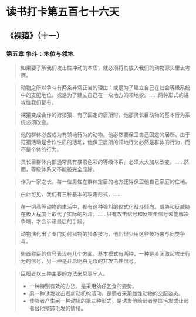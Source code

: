 # 读书打卡第五百七十六天
## 《裸猿》（十一）
### 第五章 争斗：地位与领地

> 如果要了解我们攻击性冲动的本质，就必须将其放入我们的动物源头里去考察。

> 动物之所以争斗有两条非常正当的理由：或是为了建立自己在社会等级系统中的支配地位，或是为了建立自己在一块地方的领地权。……两种形式的进攻性我们都有。

> 裸猿变成合作的狩猎猿、有了固定的居所时，他那灵长目动物的基本行为系统必须改变。

> 他的群体必然成为有领地行为的动物。他必然要保卫自己固定的居所。由于狩猎活动是合作性质的活动，他保卫居所的领地行为必然是群体的行为，而不是个体的行为。

> 灵长目群体内部通常具有暴君色彩的等级体系，必须大大加以改变，……然而，等级体系又不能被完全废除。

> 作为一家之长，每一位男性在群体定居的地方还得保卫他自己家庭的住地。

> 由此可见，我们有三种基本的攻击形式，……

> 在一切高等动物的生活中，都有这种强烈的仪式化战斗倾向。威胁和反威胁在极大程度上取代了实际的战斗，……只有攻击信号和反攻击信号未能解决争端，才会诉诸最后的手段。

> 动物演化出了专门对付猎物的猎杀技巧，他们很少用这些技巧来与同类争斗。

> 俯首称臣的信号表现在几个方面。基本模式有两种，一种是关闭激起攻击行为的信号，另一种是开启明白无误的非攻击性信号。

> 臣服者以三种主要的方法来息事宁人。
> * 一种特别有效的办法，是采用幼仔乞食的姿势。
> * 另一种诱发攻击者新动机的活动，是弱者采用雌性动物的交配姿态。
> * 使强者产生另一种动机的第三种形式，是诱发他给弱者整饰毛发或让弱者替他整饰毛发的情绪。